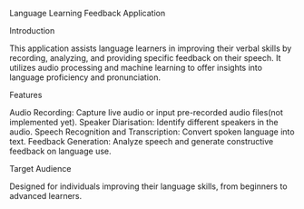 Language Learning Feedback Application

Introduction

This application assists language learners in improving their verbal skills by recording, analyzing, and providing specific feedback on their speech. It utilizes audio processing and machine learning to offer insights into language proficiency and pronunciation.

Features

Audio Recording: Capture live audio or input pre-recorded audio files(not implemented yet).
Speaker Diarisation: Identify different speakers in the audio.
Speech Recognition and Transcription: Convert spoken language into text.
Feedback Generation: Analyze speech and generate constructive feedback on language use.

Target Audience

Designed for individuals improving their language skills, from beginners to advanced learners.


